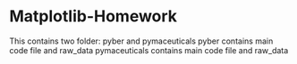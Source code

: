 # Matplotlib-Homework
This contains two folder: pyber and pymaceuticals
pyber contains  main code file and raw_data
pymaceuticals contains main code file and raw_data
